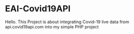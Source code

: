 # EAI-Covid19API

Hello. This Project is about integrating Covid-19 live data from api.covid19api.com into my simple PHP project
